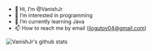 - 👋 Hi, I’m @VanishJr
- 👀 I’m interested in programming
- 🌱 I’m currently learning Java
- 📫 How to reach me by email (ilogutov04@gmail.com)

![VanishJr's github stats](https://github-readme-stats.vercel.app/api?username=vanish)
<!---
VanishJr/VanishJr is a ✨ special ✨ repository because its `README.md` (this file) appears on your GitHub profile.
You can click the Preview link to take a look at your changes.
--->
